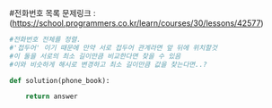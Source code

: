 #전화번호 목록
문제링크 : (https://school.programmers.co.kr/learn/courses/30/lessons/42577)

```python
#전화번호 전체를 정렬.
#'접두어' 이기 때문에 만약 서로 접두어 관계라면 앞 뒤에 위치할것
#이 둘을 서로의 최소 길이만큼 비교한다면 찾을 수 있음
#이와 비슷하게 해시로 변경하고 최소 길이만큼 값을 찾는다면..?

def solution(phone_book):

    return answer
```

